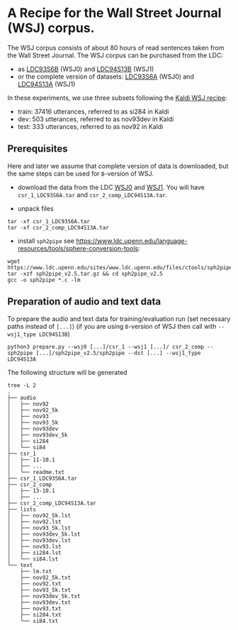 # A Recipe for the Wall Street Journal (WSJ) corpus.

The WSJ corpus consists of about 80 hours of read sentences taken from the Wall Street Journal. The WSJ corpus can be purchased from the LDC:
- as [LDC93S6B](https://catalog.ldc.upenn.edu/LDC93S6B) (WSJ0) and [LDC94S13B](https://catalog.ldc.upenn.edu/LDC94S13B) (WSJ1)
- or the complete version of datasets: [LDC93S6A](https://catalog.ldc.upenn.edu/LDC93S6A) (WSJ0) and [LDC94S13A](https://catalog.ldc.upenn.edu/LDC94S13A) (WSJ1)

In these experiments, we use three subsets following the [Kaldi WSJ recipe](https://github.com/kaldi-asr/kaldi/blob/master/egs/wsj/):

- train: 37416 utterances, referred to as si284 in Kaldi
- dev: 503 utterances, referred to as nov93dev in Kaldi
- test: 333 utterances, referred to as nov92 in Kaldi

## Prerequisites
Here and later we assume that complete version of data is downloaded, but the same steps can be used for `B`-version of WSJ.

- download the data from the LDC [WSJ0](https://catalog.ldc.upenn.edu/LDC93S6A) and [WSJ1](https://catalog.ldc.upenn.edu/LDC94S13A). You will have `csr_1_LDC93S6A.tar` and `csr_2_comp_LDC94S13A.tar`.

- unpack files
```
tar -xf csr_1_LDC93S6A.tar
tar -xf csr_2_comp_LDC94S13A.tar
```

- install `sph2pipe` see https://www.ldc.upenn.edu/language-resources/tools/sphere-conversion-tools:
```  
wget https://www.ldc.upenn.edu/sites/www.ldc.upenn.edu/files/ctools/sph2pipe_v2.5.tar.gz
tar -xzf sph2pipe_v2.5.tar.gz && cd sph2pipe_v2.5
gcc -o sph2pipe *.c -lm
```

## Preparation of audio and text data

To prepare the audio and text data for training/evaluation run (set necessary paths instead of `[...]`)
(if you are using `B`-version of WSJ then call with `--wsj1_type LDC94S13B`)
```
python3 prepare.py --wsj0 [...]/csr_1 --wsj1 [...]/ csr_2_comp --sph2pipe [...]/sph2pipe_v2.5/sph2pipe --dst [...] --wsj1_type LDC94S13A
```

The following structure will be generated
```
tree -L 2
.
├── audio
│   ├── nov92
│   ├── nov92_5k
│   ├── nov93
│   ├── nov93_5k
│   ├── nov93dev
│   ├── nov93dev_5k
│   ├── si284
│   └── si84
├── csr_1
│   ├── 11-10.1
│   ├── ...
│   └── readme.txt
├── csr_1_LDC93S6A.tar
├── csr_2_comp
│   ├── 13-10.1
│   ├── ...
├── csr_2_comp_LDC94S13A.tar
├── lists
│   ├── nov92_5k.lst
│   ├── nov92.lst
│   ├── nov93_5k.lst
│   ├── nov93dev_5k.lst
│   ├── nov93dev.lst
│   ├── nov93.lst
│   ├── si284.lst
│   └── si84.lst
└── text
    ├── lm.txt
    ├── nov92_5k.txt
    ├── nov92.txt
    ├── nov93_5k.txt
    ├── nov93dev_5k.txt
    ├── nov93dev.txt
    ├── nov93.txt
    ├── si284.txt
    └── si84.txt
```
